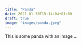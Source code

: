 ```yaml
---
title: "Panda"
date: 2021-01-30T15:14:04+01:00
draft: true
image: "images/panda.jpeg"
---
```


This is some panda with an image ... 